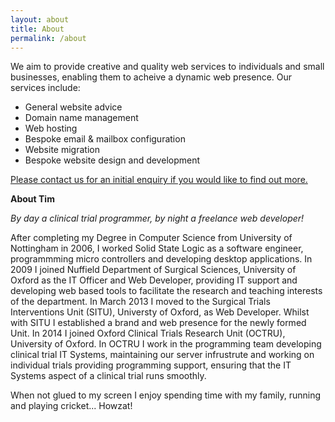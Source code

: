 ```yaml
---
layout: about
title: About
permalink: /about
---
```

We aim to provide creative and quality web services to individuals and small businesses, enabling them to acheive a dynamic web presence. Our services include:

* General website advice
* Domain name management
* Web hosting 
* Bespoke email & mailbox configuration
* Website migration
* Bespoke website design and development

[Please contact us for an initial enquiry if you would like to find out more.](http://www.cranston-it.co.uk/contact)


**About Tim**

_By day a clinical trial programmer, by night a freelance web developer!_

After completing my Degree in Computer Science from University of Nottingham in 2006, I worked Solid State Logic as a software engineer, programmming micro controllers and developing desktop applications. In 2009 I joined Nuffield Department of Surgical Sciences, University of Oxford as the IT Officer and Web Developer, providing IT support and developing web based tools to facilitate the research and teaching interests of the department. In March 2013 I moved to the Surgical Trials Interventions Unit (SITU), Universty of Oxford, as Web Developer. Whilst with SITU I established a brand and web presence for the newly formed Unit. In 2014 I joined Oxford Clinical Trials Research Unit (OCTRU), University of Oxford. In OCTRU I work in the programming team developing clinical trial IT Systems, maintaining our server infrustrute and working on individual trials providing programming support, ensuring that the IT Systems aspect of a clinical trial runs smoothly. 

When not glued to my screen I enjoy spending time with my family, running and playing cricket... Howzat!